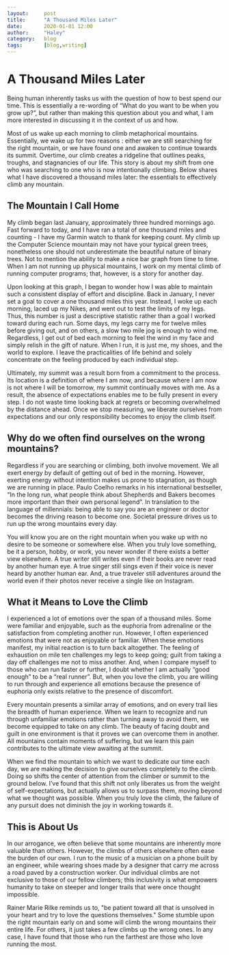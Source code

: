 ```yaml
---
layout:     post
title:      "A Thousand Miles Later"
date:       2020-01-01 12:00
author:     "Haley"
category:   blog
tags:       [blog,writing]
---
```


# A Thousand Miles Later

Being human inherently tasks us with the question of how to best spend our time. This is essentially a re-wording of “What do you want to be when you grow up?”, but rather than making this question about you and what, I am more interested in discussing it in the context of us and how.

Most of us wake up each morning to climb metaphorical mountains. Essentially, we wake up for two reasons : either we are still searching for the right mountain, or we have found one and awaken to continue towards its summit. Overtime, our climb creates a ridgeline that outlines peaks, troughs, and stagnancies of our life. This story is about my shift from one who was searching to one who is now intentionally climbing. Below shares what I have discovered a thousand miles later: the essentials to effectively climb any mountain.

## The Mountain I Call Home

My climb began last January, approximately three hundred mornings ago. Fast forward to today, and I have ran a total of one thousand miles and counting - I have my Garmin watch to thank for keeping count. My climb up the Computer Science mountain may not have your typical green trees, nonetheless one should not underestimate the beautiful nature of binary trees. Not to mention the ability to make a nice bar graph from time to time. When I am not running up physical mountains, I work on my mental climb of running computer programs; that, however, is a story for another day.

Upon looking at this graph, I began to wonder how I was able to maintain such a consistent display of effort and discipline. Back in January, I never set a goal to cover a one thousand miles this year. Instead, I woke up each morning, laced up my Nikes, and went out to test the limits of my legs. Thus, this number is just a descriptive statistic rather than a goal I worked toward during each run. Some days, my legs carry me for twelve miles before giving out, and on others, a slow two mile jog is enough to wind me. Regardless, I get out of bed each morning to feel the wind in my face and simply relish in the gift of nature. When I run, it is just me, my shoes, and the world to explore. I leave the practicalities of life behind and solely concentrate on the feeling produced by each individual step.

Ultimately, my summit was a result born from a commitment to the process. Its location is a definition of where I am now, and because where I am now is not where I will be tomorrow, my summit continually moves with me. As a result, the absence of expectations enables me to be fully present in every step. I do not waste time looking back at regrets or becoming overwhelmed by the distance ahead. Once we stop measuring, we liberate ourselves from expectations and our only responsibility becomes to enjoy the climb itself.

## Why do we often find ourselves on the wrong mountains?

Regardless if you are searching or climbing, both involve movement. We all exert energy by default of getting out of bed in the morning. However, exerting energy without intention makes us prone to stagnation, as though we are running in place. Paulo Coelho remarks in his international bestseller, “In the long run, what people think about Shepherds and Bakers becomes more important than their own personal legend”. In translation to the language of millennials: being able to say you are an engineer or doctor becomes the driving reason to become one. Societal pressure drives us to run up the wrong mountains every day.

You will know you are on the right mountain when you wake up with no desire to be someone or somewhere else. When you truly love something, be it a person, hobby, or work, you never wonder if there exists a better view elsewhere. A true writer still writes even if their books are never read by another human eye. A true singer still sings even if their voice is never heard by another human ear. And, a true traveler still adventures around the world even if their photos never receive a single like on Instagram. 

## What it Means to Love the Climb

I experienced a lot of emotions over the span of a thousand miles. Some were familiar and enjoyable, such as the euphoria from adrenaline or the satisfaction from completing another run. However, I often experienced emotions that were not as enjoyable or familiar. When these emotions manifest, my initial reaction is to turn back altogether. The feeling of exhaustion on mile ten challenges my legs to keep going; guilt from taking a day off challenges me not to miss another. And, when I compare myself to those who can run faster or further, I doubt whether I am actually “good enough” to be a “real runner”. But, when you love the climb, you are willing to run through and experience all emotions because the presence of euphoria only exists relative to the presence of discomfort.

Every mountain presents a similar array of emotions, and on every trail lies the breadth of human experience. When we learn to recognize and run through unfamiliar emotions rather than turning away to avoid them, we become equipped to take on any climb. The beauty of facing doubt and guilt in one environment is that it proves we can overcome them in another. All mountains contain moments of suffering, but we learn this pain contributes to the ultimate view awaiting at the summit.

When we find the mountain to which we want to dedicate our time each day, we are making the decision to give ourselves completely to the climb. Doing so shifts the center of attention from the climber or summit to the ground below. I’ve found that this shift not only liberates us from the weight of self-expectations, but actually allows us to surpass them, moving beyond what we thought was possible. When you truly love the climb, the failure of any pursuit does not diminish the joy in working towards it.

## This is About Us

In our arrogance, we often believe that some mountains are inherently more valuable than others. However, the climbs of others elsewhere often ease the burden of our own. I run to the music of a musician on a phone built by an engineer, while wearing shoes made by a designer that carry me across a road paved by a construction worker. Our individual climbs are not exclusive to those of our fellow climbers; this inclusivity is what empowers humanity to take on steeper and longer trails that were once thought impossible.

Rainer Marie Rilke reminds us to, "be patient toward all that is unsolved in your heart and try to love the questions themselves." Some stumble upon the right mountain early on and some will climb the wrong mountains their entire life. For others, it just takes a few climbs up the wrong ones. In any case, I have found that those who run the farthest are those who love running the most.




